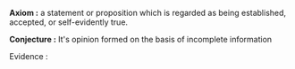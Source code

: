 

**Axiom :** a statement or proposition which is regarded as being established, accepted, or self-evidently true.

**Conjecture :** It's opinion formed on the basis of incomplete information

Evidence : 